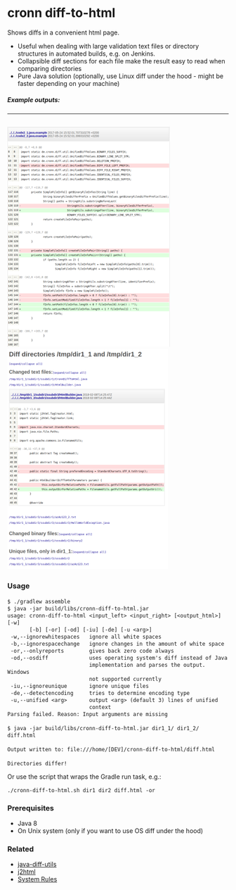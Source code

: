 # cronn diff-to-html #

Shows diffs in a convenient html page. 

* Useful when dealing with large validation text files or directory structures in automated builds, e.g. on Jenkins. 
* Collapsible diff sections for each file make the result easy to read when comparing directories
* Pure Java solution (optionally, use Linux diff under the hood - might be faster depending on your machine)

##### Example outputs:
---
![cronn-diff-to-html_outputExample3](cronn-diff-to-html_outputExample1.png) ![cronn-diff-to-html_outputExample2](cronn-diff-to-html_outputExample2.png)
---

### Usage 


```
$ ./gradlew assemble 
$ java -jar build/libs/cronn-diff-to-html.jar 
usage: cronn-diff-to-html <input_left> <input_right> [<output_html>]  [-w]
       [-b] [-or] [-od] [-iu] [-de] [-u <arg>]
 -w,--ignorewhitespaces   ignore all white spaces
 -b,--ignorespacechange   ignore changes in the amount of white space
 -or,--onlyreports        gives back zero code always
 -od,--osdiff             uses operating system's diff instead of Java
                          implementation and parses the output. Windows
                          not supported currently
 -iu,--ignoreunique       ignore unique files
 -de,--detectencoding     tries to determine encoding type
 -u,--unified <arg>       output <arg> (default 3) lines of unified
                          context
Parsing failed. Reason: Input arguments are missing

$ java -jar build/libs/cronn-diff-to-html.jar dir1_1/ dir1_2/ diff.html

Output written to: file:///home/[DEV]/cronn-diff-to-html/diff.html

Directories differ!

```

Or use the script that wraps the Gradle run task, e.g.: 

```
./cronn-diff-to-html.sh dir1 dir2 diff.html -or
```

### Prerequisites 
- Java 8
- On Unix system (only if you want to use OS diff under the hood)

### Related 
- [java-diff-utils](https://github.com/dnaumenko/java-diff-utils)
- [j2html](https://j2html.com/)
- [System Rules](http://stefanbirkner.github.io/system-rules/)